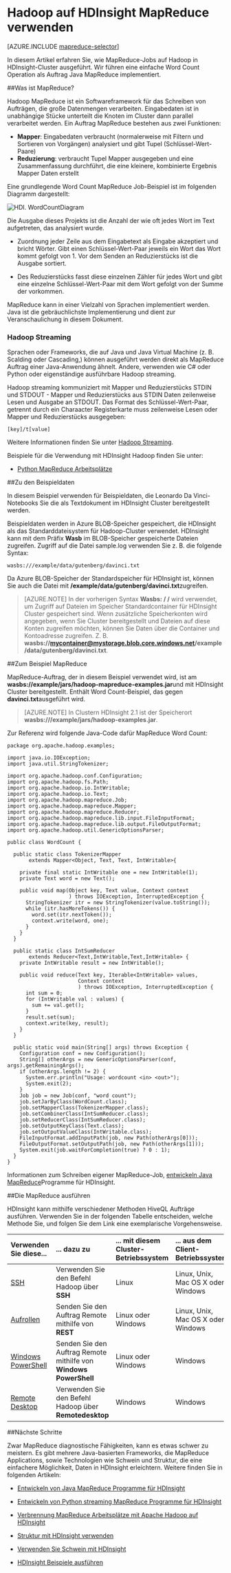 <properties
   pageTitle="MapReduce Hadoop auf HDInsight | Microsoft Azure"
   description="Informationen Sie zum MapReduce Aufträge für Hadoop in HDInsight-Cluster ausgeführt. Eine grundlegende Word Count Operation als Java MapReduce-Job laufen."
   services="hdinsight"
   documentationCenter=""
   authors="Blackmist"
   manager="jhubbard"
   editor="cgronlun"
    tags="azure-portal"/>

<tags
   ms.service="hdinsight"
   ms.devlang="na"
   ms.topic="article"
   ms.tgt_pltfrm="na"
   ms.workload="big-data"
   ms.date="08/23/2016"
   ms.author="larryfr"/>

# <a name="use-mapreduce-in-hadoop-on-hdinsight"></a>Hadoop auf HDInsight MapReduce verwenden

[AZURE.INCLUDE [mapreduce-selector](../../includes/hdinsight-selector-use-mapreduce.md)]

In diesem Artikel erfahren Sie, wie MapReduce-Jobs auf Hadoop in HDInsight-Cluster ausgeführt. Wir führen eine einfache Word Count Operation als Auftrag Java MapReduce implementiert.

##<a id="whatis"></a>Was ist MapReduce?

Hadoop MapReduce ist ein Softwareframework für das Schreiben von Aufträgen, die große Datenmengen verarbeiten. Eingabedaten ist in unabhängige Stücke unterteilt die Knoten im Cluster dann parallel verarbeitet werden. Ein Auftrag MapReduce bestehen aus zwei Funktionen:

* **Mapper**: Eingabedaten verbraucht (normalerweise mit Filtern und Sortieren von Vorgängen) analysiert und gibt Tupel (Schlüssel-Wert-Paare)
* **Reduzierung**: verbraucht Tupel Mapper ausgegeben und eine Zusammenfassung durchführt, die eine kleinere, kombinierte Ergebnis Mapper Daten erstellt

Eine grundlegende Word Count MapReduce Job-Beispiel ist im folgenden Diagramm dargestellt:

![HDI. WordCountDiagram][image-hdi-wordcountdiagram]

Die Ausgabe dieses Projekts ist die Anzahl der wie oft jedes Wort im Text aufgetreten, das analysiert wurde.

* Zuordnung jeder Zeile aus dem Eingabetext als Eingabe akzeptiert und bricht Wörter. Gibt einen Schlüssel-Wert-Paar jeweils ein Wort das Wort kommt gefolgt von 1. Vor dem Senden an Reduzierstücks ist die Ausgabe sortiert.

* Des Reduzierstücks fasst diese einzelnen Zähler für jedes Wort und gibt eine einzelne Schlüssel-Wert-Paar mit dem Wort gefolgt von der Summe der vorkommen.

MapReduce kann in einer Vielzahl von Sprachen implementiert werden. Java ist die gebräuchlichste Implementierung und dient zur Veranschaulichung in diesem Dokument.

### <a name="hadoop-streaming"></a>Hadoop Streaming

Sprachen oder Frameworks, die auf Java und Java Virtual Machine (z. B. Scalding oder Cascading,) können ausgeführt werden direkt als MapReduce Auftrag einer Java-Anwendung ähnelt. Andere, verwenden wie C# oder Python oder eigenständige ausführbare Hadoop streaming.

Hadoop streaming kommuniziert mit Mapper und Reduzierstücks STDIN und STDOUT - Mapper und Reduzierstücks aus STDIN Daten zeilenweise Lesen und Ausgabe an STDOUT. Das Format des Schlüssel-Wert-Paar, getrennt durch ein Charaacter Registerkarte muss zeilenweise Lesen oder Mapper und Reduzierstücks ausgegeben:

    [key]/t[value]

Weitere Informationen finden Sie unter [Hadoop Streaming](http://hadoop.apache.org/docs/r1.2.1/streaming.html).

Beispiele für die Verwendung mit HDInsight Hadoop finden Sie unter:

* [Python MapReduce Arbeitsplätze](hdinsight-hadoop-streaming-python.md)

##<a id="data"></a>Zu den Beispieldaten

In diesem Beispiel verwenden für Beispieldaten, die Leonardo Da Vinci-Notebooks Sie die als Textdokument im HDInsight Cluster bereitgestellt werden.

Beispieldaten werden in Azure BLOB-Speicher gespeichert, die HDInsight als das Standarddateisystem für Hadoop-Cluster verwendet. HDInsight kann mit dem Präfix **Wasb** im BLOB-Speicher gespeicherte Dateien zugreifen. Zugriff auf die Datei sample.log verwenden Sie z. B. die folgende Syntax:

    wasbs:///example/data/gutenberg/davinci.txt

Da Azure BLOB-Speicher der Standardspeicher für HDInsight ist, können Sie auch die Datei mit **/example/data/gutenberg/davinci.txt**zugreifen.

> [AZURE.NOTE] In der vorherigen Syntax **Wasbs: / /** wird verwendet, um Zugriff auf Dateien im Speicher Standardcontainer für HDInsight Cluster gespeichert sind. Wenn zusätzliche Speicherkonten wird angegeben, wenn Sie Cluster bereitgestellt und Dateien auf diese Konten zugreifen möchten, können Sie Daten über die Container und Kontoadresse zugreifen. Z. B. **wasbs://mycontainer@mystorage.blob.core.windows.net/example/data/gutenberg/davinci.txt**.

##<a id="job"></a>Zum Beispiel MapReduce

MapReduce-Auftrag, der in diesem Beispiel verwendet wird, ist am **wasbs://example/jars/hadoop-mapreduce-examples.jar**und mit HDInsight Cluster bereitgestellt. Enthält Word Count-Beispiel, das gegen **davinci.txt**ausgeführt wird.

> [AZURE.NOTE] In Clustern HDInsight 2.1 ist der Speicherort **wasbs:///example/jars/hadoop-examples.jar**.

Zur Referenz wird folgende Java-Code dafür MapReduce Word Count:

    package org.apache.hadoop.examples;

    import java.io.IOException;
    import java.util.StringTokenizer;

    import org.apache.hadoop.conf.Configuration;
    import org.apache.hadoop.fs.Path;
    import org.apache.hadoop.io.IntWritable;
    import org.apache.hadoop.io.Text;
    import org.apache.hadoop.mapreduce.Job;
    import org.apache.hadoop.mapreduce.Mapper;
    import org.apache.hadoop.mapreduce.Reducer;
    import org.apache.hadoop.mapreduce.lib.input.FileInputFormat;
    import org.apache.hadoop.mapreduce.lib.output.FileOutputFormat;
    import org.apache.hadoop.util.GenericOptionsParser;

    public class WordCount {

      public static class TokenizerMapper
           extends Mapper<Object, Text, Text, IntWritable>{

        private final static IntWritable one = new IntWritable(1);
        private Text word = new Text();

        public void map(Object key, Text value, Context context
                        ) throws IOException, InterruptedException {
          StringTokenizer itr = new StringTokenizer(value.toString());
          while (itr.hasMoreTokens()) {
            word.set(itr.nextToken());
            context.write(word, one);
          }
        }
      }

      public static class IntSumReducer
           extends Reducer<Text,IntWritable,Text,IntWritable> {
        private IntWritable result = new IntWritable();

        public void reduce(Text key, Iterable<IntWritable> values,
                           Context context
                           ) throws IOException, InterruptedException {
          int sum = 0;
          for (IntWritable val : values) {
            sum += val.get();
          }
          result.set(sum);
          context.write(key, result);
        }
      }

      public static void main(String[] args) throws Exception {
        Configuration conf = new Configuration();
        String[] otherArgs = new GenericOptionsParser(conf, args).getRemainingArgs();
        if (otherArgs.length != 2) {
          System.err.println("Usage: wordcount <in> <out>");
          System.exit(2);
        }
        Job job = new Job(conf, "word count");
        job.setJarByClass(WordCount.class);
        job.setMapperClass(TokenizerMapper.class);
        job.setCombinerClass(IntSumReducer.class);
        job.setReducerClass(IntSumReducer.class);
        job.setOutputKeyClass(Text.class);
        job.setOutputValueClass(IntWritable.class);
        FileInputFormat.addInputPath(job, new Path(otherArgs[0]));
        FileOutputFormat.setOutputPath(job, new Path(otherArgs[1]));
        System.exit(job.waitForCompletion(true) ? 0 : 1);
      }
    }

Informationen zum Schreiben eigener MapReduce-Job, [entwickeln Java MapReduce](hdinsight-develop-deploy-java-mapreduce-linux.md)Programme für HDInsight.

##<a id="run"></a>Die MapReduce ausführen

HDInsight kann mithilfe verschiedener Methoden HiveQL Aufträge ausführen. Verwenden Sie in der folgenden Tabelle entscheiden, welche Methode Sie, und folgen Sie dem Link eine exemplarische Vorgehensweise.

| **Verwenden Sie diese**...                                                    | **... dazu zu**                                       | ... mit diesem **Cluster-Betriebssystem** | ... aus dem **Client-Betriebssystem** |
|:-------------------------------------------------------------------|:--------------------------------------------------------|:------------------------------------------|:-----------------------------------------|
| [SSH](hdinsight-hadoop-use-mapreduce-ssh.md)                       | Verwenden Sie den Befehl Hadoop über **SSH**                  | Linux                                     | Linux, Unix, Mac OS X oder Windows        |
| [Aufrollen](hdinsight-hadoop-use-mapreduce-curl.md)                     | Senden Sie den Auftrag Remote mithilfe von **REST**               | Linux oder Windows                          | Linux, Unix, Mac OS X oder Windows        |
| [Windows PowerShell](hdinsight-hadoop-use-mapreduce-powershell.md) | Senden Sie den Auftrag Remote mithilfe von **Windows PowerShell** | Linux oder Windows                          | Windows                                  |
| [Remote Desktop](hdinsight-hadoop-use-mapreduce-remote-desktop)    | Verwenden Sie den Befehl Hadoop über **Remotedesktop**       | Windows                                   | Windows                                  |

##<a id="nextsteps"></a>Nächste Schritte

Zwar MapReduce diagnostische Fähigkeiten, kann es etwas schwer zu meistern. Es gibt mehrere Java-basierten Frameworks, die MapReduce Applications, sowie Technologien wie Schwein und Struktur, die eine einfachere Möglichkeit, Daten in HDInsight erleichtern. Weitere finden Sie in folgenden Artikeln:

* [Entwickeln von Java MapReduce Programme für HDInsight](hdinsight-develop-deploy-java-mapreduce-linux.md)

* [Entwickeln von Python streaming MapReduce Programme für HDInsight](hdinsight-hadoop-streaming-python.md)

* [Verbrennung MapReduce Arbeitsplätze mit Apache Hadoop auf HDInsight](hdinsight-hadoop-mapreduce-scalding.md)

* [Struktur mit HDInsight verwenden][hdinsight-use-hive]

* [Verwenden Sie Schwein mit HDInsight][hdinsight-use-pig]

* [HDInsight Beispiele ausführen][hdinsight-samples]


[hdinsight-upload-data]: hdinsight-upload-data.md
[hdinsight-get-started]: hdinsight-hadoop-linux-tutorial-get-started.md
[hdinsight-develop-mapreduce-jobs]: hdinsight-develop-deploy-java-mapreduce-linux.md
[hdinsight-use-hive]: hdinsight-use-hive.md
[hdinsight-use-pig]: hdinsight-use-pig.md
[hdinsight-samples]: hdinsight-run-samples.md
[hdinsight-provision]: hdinsight-provision-clusters.md

[powershell-install-configure]: ../powershell-install-configure.md

[image-hdi-wordcountdiagram]: ./media/hdinsight-use-mapreduce/HDI.WordCountDiagram.gif
